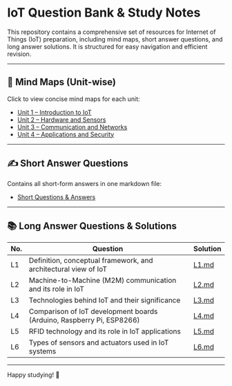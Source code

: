 # IoT Question Bank & Study Notes

This repository contains a comprehensive set of resources for Internet of Things (IoT) preparation, including mind maps, short answer questions, and long answer solutions. It is structured for easy navigation and efficient revision.

---

## 🧠 Mind Maps (Unit-wise)

Click to view concise mind maps for each unit:

* [Unit 1 – Introduction to IoT](./U1.md)
* [Unit 2 – Hardware and Sensors](./U2.md)
* [Unit 3 – Communication and Networks](./U3.md)
* [Unit 4 – Applications and Security](./U4.md)

---

## ✍️ Short Answer Questions

Contains all short-form answers in one markdown file:

* [Short Questions & Answers](./Short-and-Long(Short).md)

---

## 📚 Long Answer Questions & Solutions

| No. | Question                                                              | Solution         |
| --- | --------------------------------------------------------------------- | ---------------- |
| L1  | Definition, conceptual framework, and architectural view of IoT       | [L1.md](./L1.md) |
| L2  | Machine-to-Machine (M2M) communication and its role in IoT            | [L2.md](./L2.md) |
| L3  | Technologies behind IoT and their significance                        | [L3.md](./L3.md) |
| L4  | Comparison of IoT development boards (Arduino, Raspberry Pi, ESP8266) | [L4.md](./L4.md) |
| L5  | RFID technology and its role in IoT applications                      | [L5.md](./L5.md) |
| L6  | Types of sensors and actuators used in IoT systems                    | [L6.md](./L6.md) |

---

Happy studying! 🚀
